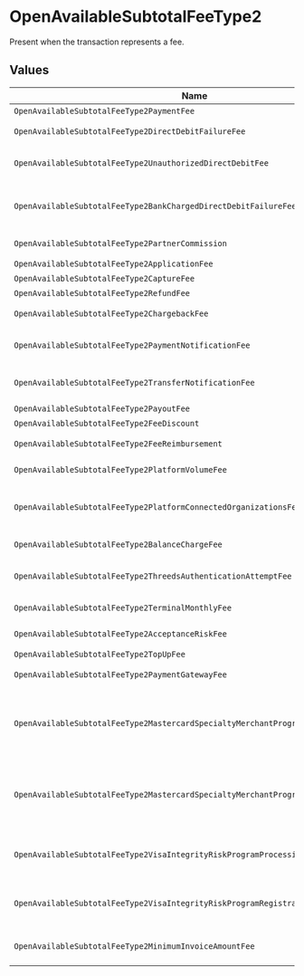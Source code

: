 # OpenAvailableSubtotalFeeType2

Present when the transaction represents a fee.


## Values

| Name                                                                             | Value                                                                            |
| -------------------------------------------------------------------------------- | -------------------------------------------------------------------------------- |
| `OpenAvailableSubtotalFeeType2PaymentFee`                                        | payment-fee                                                                      |
| `OpenAvailableSubtotalFeeType2DirectDebitFailureFee`                             | direct-debit-failure-fee                                                         |
| `OpenAvailableSubtotalFeeType2UnauthorizedDirectDebitFee`                        | unauthorized-direct-debit-fee                                                    |
| `OpenAvailableSubtotalFeeType2BankChargedDirectDebitFailureFee`                  | bank-charged-direct-debit-failure-fee                                            |
| `OpenAvailableSubtotalFeeType2PartnerCommission`                                 | partner-commission                                                               |
| `OpenAvailableSubtotalFeeType2ApplicationFee`                                    | application-fee                                                                  |
| `OpenAvailableSubtotalFeeType2CaptureFee`                                        | capture-fee                                                                      |
| `OpenAvailableSubtotalFeeType2RefundFee`                                         | refund-fee                                                                       |
| `OpenAvailableSubtotalFeeType2ChargebackFee`                                     | chargeback-fee                                                                   |
| `OpenAvailableSubtotalFeeType2PaymentNotificationFee`                            | payment-notification-fee                                                         |
| `OpenAvailableSubtotalFeeType2TransferNotificationFee`                           | transfer-notification-fee                                                        |
| `OpenAvailableSubtotalFeeType2PayoutFee`                                         | payout-fee                                                                       |
| `OpenAvailableSubtotalFeeType2FeeDiscount`                                       | fee-discount                                                                     |
| `OpenAvailableSubtotalFeeType2FeeReimbursement`                                  | fee-reimbursement                                                                |
| `OpenAvailableSubtotalFeeType2PlatformVolumeFee`                                 | platform-volume-fee                                                              |
| `OpenAvailableSubtotalFeeType2PlatformConnectedOrganizationsFee`                 | platform-connected-organizations-fee                                             |
| `OpenAvailableSubtotalFeeType2BalanceChargeFee`                                  | balance-charge-fee                                                               |
| `OpenAvailableSubtotalFeeType2ThreedsAuthenticationAttemptFee`                   | 3ds-authentication-attempt-fee                                                   |
| `OpenAvailableSubtotalFeeType2TerminalMonthlyFee`                                | terminal-monthly-fee                                                             |
| `OpenAvailableSubtotalFeeType2AcceptanceRiskFee`                                 | acceptance-risk-fee                                                              |
| `OpenAvailableSubtotalFeeType2TopUpFee`                                          | top-up-fee                                                                       |
| `OpenAvailableSubtotalFeeType2PaymentGatewayFee`                                 | payment-gateway-fee                                                              |
| `OpenAvailableSubtotalFeeType2MastercardSpecialtyMerchantProgramProcessingFee`   | mastercard-specialty-merchant-program-processing-fee                             |
| `OpenAvailableSubtotalFeeType2MastercardSpecialtyMerchantProgramRegistrationFee` | mastercard-specialty-merchant-program-registration-fee                           |
| `OpenAvailableSubtotalFeeType2VisaIntegrityRiskProgramProcessingFee`             | visa-integrity-risk-program-processing-fee                                       |
| `OpenAvailableSubtotalFeeType2VisaIntegrityRiskProgramRegistrationFee`           | visa-integrity-risk-program-registration-fee                                     |
| `OpenAvailableSubtotalFeeType2MinimumInvoiceAmountFee`                           | minimum-invoice-amount-fee                                                       |